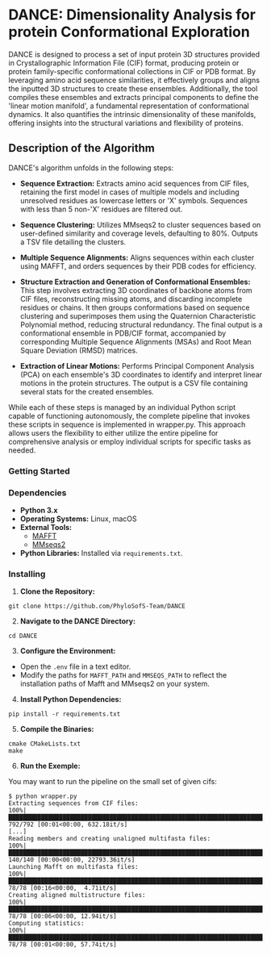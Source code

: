 # DANCE: Dimensionality Analysis for protein Conformational Exploration

DANCE is designed to process a set of input protein 3D structures provided in Crystallographic Information File (CIF) format, producing protein or protein family-specific conformational collections in CIF or PDB format. By leveraging amino acid sequence similarities, it effectively groups and aligns the inputted 3D structures to create these ensembles. Additionally, the tool compiles these ensembles and extracts principal components to define the 'linear motion manifold', a fundamental representation of conformational dynamics. It also quantifies the intrinsic dimensionality of these manifolds, offering insights into the structural variations and flexibility of proteins.

## Description of the Algorithm

DANCE's algorithm unfolds in the following steps:

- **Sequence Extraction:** Extracts amino acid sequences from CIF files, retaining the first model in cases of multiple models and including unresolved residues as lowercase letters or 'X' symbols. Sequences with less than 5 non-'X' residues are filtered out.

- **Sequence Clustering:** Utilizes MMseqs2 to cluster sequences based on user-defined similarity and coverage levels, defaulting to 80%. Outputs a TSV file detailing the clusters.

- **Multiple Sequence Alignments:** Aligns sequences within each cluster using MAFFT, and orders sequences by their PDB codes for efficiency.

- **Structure Extraction and Generation of Conformational Ensembles:** This step involves extracting 3D coordinates of backbone atoms from CIF files, reconstructing missing atoms, and discarding incomplete residues or chains. It then groups conformations based on sequence clustering and superimposes them using the Quaternion Characteristic Polynomial method, reducing structural redundancy. The final output is a conformational ensemble in PDB/CIF format, accompanied by corresponding Multiple Sequence Alignments (MSAs) and Root Mean Square Deviation (RMSD) matrices.

- **Extraction of Linear Motions:** Performs Principal Component Analysis (PCA) on each ensemble's 3D coordinates to identify and interpret linear motions in the protein structures. The output is a CSV file containing several stats for the created ensembles.


While each of these steps is managed by an individual Python script capable of functioning autonomously, the complete pipeline that invokes these scripts in sequence is implemented in wrapper.py. This approach allows users the flexibility to either utilize the entire pipeline for comprehensive analysis or employ individual scripts for specific tasks as needed.

### Getting Started

### Dependencies

- **Python 3.x**
- **Operating Systems:** Linux, macOS
- **External Tools:**
  - [MAFFT](https://mafft.cbrc.jp/alignment/software/)
  - [MMseqs2](https://github.com/soedinglab/MMseqs2)
- **Python Libraries:** Installed via `requirements.txt`.

### Installing

1. **Clone the Repository:**
```
git clone https://github.com/PhyloSofS-Team/DANCE
```

2. **Navigate to the DANCE Directory:**
```
cd DANCE
```
3. **Configure the Environment:**

- Open the `.env` file in a text editor.
- Modify the paths for `MAFFT_PATH` and `MMSEQS_PATH` to reflect the installation paths of Mafft and MMseqs2 on your system.

4. **Install Python Dependencies:**
```
pip install -r requirements.txt
```
5. **Compile the Binaries:**
```
cmake CMakeLists.txt
make
```
6. **Run the Exemple:**

You may want to run the pipeline on the small set of given cifs:
```
$ python wrapper.py
Extracting sequences from CIF files:
100%|█████████████████████████████████████████████████████████████████████████████████████████████████████| 792/792 [00:01<00:00, 632.18it/s]
[...]
Reading members and creating unaligned multifasta files:
100%|█████████████████████████████████████████████████████████████████████████████████████████████████████| 140/140 [00:00<00:00, 22793.36it/s]
Launching Mafft on multifasta files:
100%|█████████████████████████████████████████████████████████████████████████████████████████████████████| 78/78 [00:16<00:00,  4.71it/s]
Creating aligned multistructure files:
100%|█████████████████████████████████████████████████████████████████████████████████████████████████████| 78/78 [00:06<00:00, 12.94it/s]
Computing statistics:
100%|█████████████████████████████████████████████████████████████████████████████████████████████████████| 78/78 [00:01<00:00, 57.74it/s]
```
